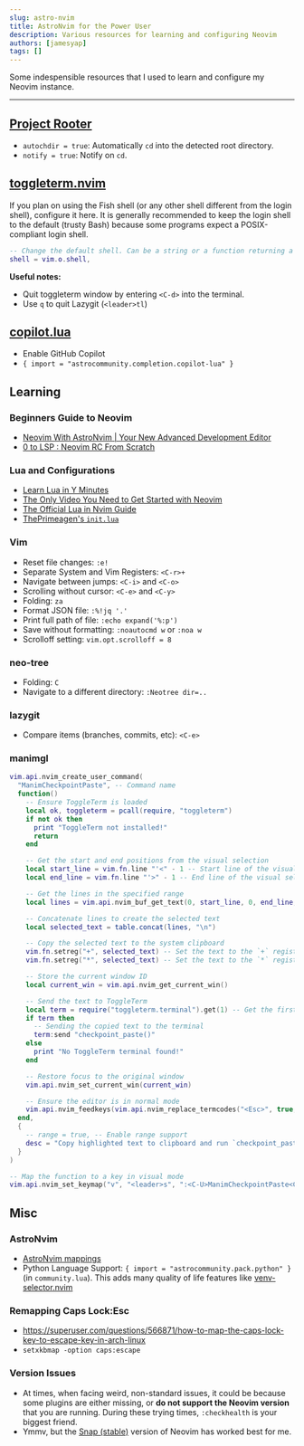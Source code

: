 ```yaml
---
slug: astro-nvim
title: AstroNvim for the Power User
description: Various resources for learning and configuring Neovim
authors: [jamesyap]
tags: []
---
```


Some indespensible resources that I used to learn and configure my Neovim instance.

<!--truncate-->

---

## [Project Rooter](https://docs.astronvim.com/recipes/rooter/)

- `autochdir = true`: Automatically `cd` into the detected root directory.
- `notify = true`: Notify on `cd`.

## [toggleterm.nvim](https://github.com/akinsho/toggleterm.nvim)

If you plan on using the Fish shell (or any other shell different from the login shell), configure it here.
It is generally recommended to keep the login shell to the default (trusty Bash) because some programs expect a POSIX-compliant login shell.

```lua
-- Change the default shell. Can be a string or a function returning a string
shell = vim.o.shell,
```

**Useful notes:**

- Quit toggleterm window by entering `<C-d>` into the terminal.
- Use `q` to quit Lazygit (`<leader>tl`)

## [copilot.lua](https://github.com/zbirenbaum/copilot.lua)

- Enable GitHub Copilot
- `{ import = "astrocommunity.completion.copilot-lua" }`

## Learning

### Beginners Guide to Neovim

- [Neovim With AstroNvim | Your New Advanced Development Editor](https://www.youtube.com/watch?v=GEHPiZ10gOk)
- [0 to LSP : Neovim RC From Scratch](https://www.youtube.com/watch?v=w7i4amO_zaE)

### Lua and Configurations

- [Learn Lua in Y Minutes](https://learnxinyminutes.com/docs/lua/)
- [The Only Video You Need to Get Started with Neovim](https://www.youtube.com/watch?v=m8C0Cq9Uv9o)
- [The Official Lua in Nvim Guide](https://neovim.io/doc/user/lua-guide.html)
- [ThePrimeagen's `init.lua`](https://github.com/ThePrimeagen/init.lua)

### Vim

- Reset file changes: `:e!`
- Separate System and Vim Registers: `<C-r>+`
- Navigate between jumps: `<C-i>` and `<C-o>`
- Scrolling without cursor: `<C-e>` and `<C-y>`
- Folding: `za`
- Format JSON file: `:%!jq '.'`
- Print full path of file: `:echo expand('%:p')`
- Save without formatting: `:noautocmd w` or `:noa w`
- Scrolloff setting: `vim.opt.scrolloff = 8`


### neo-tree

- Folding: `C`
- Navigate to a different directory: `:Neotree dir=..`

### lazygit

- Compare items (branches, commits, etc): `<C-e>`


### manimgl

```lua
vim.api.nvim_create_user_command(
  "ManimCheckpointPaste", -- Command name
  function()
    -- Ensure ToggleTerm is loaded
    local ok, toggleterm = pcall(require, "toggleterm")
    if not ok then
      print "ToggleTerm not installed!"
      return
    end

    -- Get the start and end positions from the visual selection
    local start_line = vim.fn.line "'<" - 1 -- Start line of the visual selection (0-based)
    local end_line = vim.fn.line "'>" - 1 -- End line of the visual selection (0-based)

    -- Get the lines in the specified range
    local lines = vim.api.nvim_buf_get_text(0, start_line, 0, end_line, -1, {})

    -- Concatenate lines to create the selected text
    local selected_text = table.concat(lines, "\n")

    -- Copy the selected text to the system clipboard
    vim.fn.setreg("+", selected_text) -- Set the text to the `+` register (system clipboard)
    vim.fn.setreg("*", selected_text) -- Set the text to the `*` register (primary clipboard on some systems)

    -- Store the current window ID
    local current_win = vim.api.nvim_get_current_win()

    -- Send the text to ToggleTerm
    local term = require("toggleterm.terminal").get(1) -- Get the first terminal, or replace with desired ID
    if term then
      -- Sending the copied text to the terminal
      term:send "checkpoint_paste()"
    else
      print "No ToggleTerm terminal found!"
    end

    -- Restore focus to the original window
    vim.api.nvim_set_current_win(current_win)

    -- Ensure the editor is in normal mode
    vim.api.nvim_feedkeys(vim.api.nvim_replace_termcodes("<Esc>", true, false, true), "n", false)
  end,
  {
    -- range = true, -- Enable range support
    desc = "Copy highlighted text to clipboard and run `checkpoint_paste()` in ToggleTerm",
  }
)

-- Map the function to a key in visual mode
vim.api.nvim_set_keymap("v", "<leader>s", ":<C-U>ManimCheckpointPaste<CR>", { noremap = true, silent = true })
```


## Misc

### AstroNvim

- [AstroNvim mappings](https://docs.astronvim.com/mappings)
- Python Language Support: `{ import = "astrocommunity.pack.python" }` (in `community.lua`). This adds many quality of life features like [venv-selector.nvim](https://github.com/linux-cultist/venv-selector.nvim)

### Remapping Caps Lock:Esc

- https://superuser.com/questions/566871/how-to-map-the-caps-lock-key-to-escape-key-in-arch-linux
- `setxkbmap -option caps:escape`

### Version Issues

- At times, when facing weird, non-standard issues, it could be because some plugins are either missing, or **do not support the Neovim version** that you are running. During these trying times, `:checkhealth` is your biggest friend.
- Ymmv, but the [Snap (stable)](https://github.com/neovim/neovim/blob/master/INSTALL.md#snap) version of Neovim has worked best for me.

